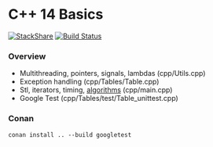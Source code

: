 # C++ 14 Basics
[![StackShare](https://img.shields.io/badge/tech-stack-0690fa.svg?style=flat)](https://stackshare.io/graphai/graphai)
[![Build Status](https://travis-ci.org/martibayoalemany/cpp14-basics.svg?branch=master)](https://travis-ci.org/martibayoalemany/cpp14-basics)

### Overview
- Multithreading, pointers, signals, lambdas (cpp/Utils.cpp) 
- Exception handling (cpp/Tables/Table.cpp)
- Stl, iterators, timing, [algorithms](http://en.cppreference.com/w/cpp/algorithm) (cpp/main.cpp) 
- Google Test (cpp/Tables/test/Table\_unittest.cpp)

### Conan
```
conan install .. --build googletest
```
